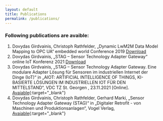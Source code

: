 ```yaml
---
layout: default
title: Publications
permalink: /publications/
---
```


### Following publications are avaible:  
1. Dovydas Girdvainis, Christoph Rathfelder, „Dynamic LwM2M Data Model Mapping to OPC UA“ embedded world Conference 2019 <a href="{{site.baseurl}}/assets/resources/publications/LwM2M Mapping paper.pdf" download>Download</a>  
2. Dovydas Girdvainis, „STAG – Sensor Technology Adapter Gateway“ online IoT Konferenz 2021 <a href="{{site.baseurl}}/assets/resources/publications/STAG_IoT_Konferenz.pdf" download>Download</a>  
3. Dovydas Girdvainis, „STAG – Sensor Technology Adapter Gateway. Eine modulare Adapter Lösung für Sensoren im industriellen Internet der Dinge (IoT)“ in „AIOT: ARTIFICIAL INTELLIGENCE OF THINGS, KI-BASIERTE LÖSUNGEN IM INDUSTRIELLEN IOT FÜR DEN MITTELSTAND“, VDC TZ St. Georgen , 23.11.2021 [Online]. [Avaiable](https://vdc-tz-stgeorgen.de/23-11-2021-iot-ki-im-mittelstand/){:target="_blank"} 
4. Dovydas Girdvainis, Christoph Rathfelder, Gerhard Marki, „Sensor Technology Adapter Gateway (STAG)“ in „Digitaler Retrofit - von Maschinen und Produktionsanlagen“, Vogel Verlag, [Avaiable](https://www.hugendubel.de/de/buch_gebunden/karl_peter_fritz_henning_strauss_christoph_rathfelder_andre_buelau_gaida_daniel-digitaler_retrofit-42561514-produkt-details.html?internal-rewrite=true){:target="_blank"}
